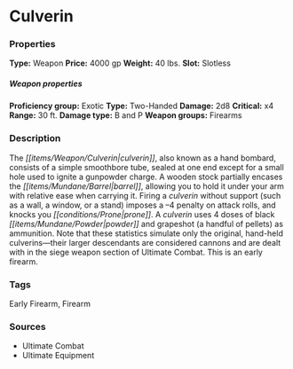 ﻿---
Title: "Culverin"
Type: "Weapon"
Price: "4000 gp"
Weight: "40 lbs."
Slot: "Slotless"
Proficiency group: "Exotic"
Weapon properties Type: "Two-Handed"
Damage: "2d8"
Critical: "x4"
Range: "30 ft."
Damage type: "B and P"
Weapon groups: "Firearms"
Description: |
  "The culverin, also known as a hand bombard, consists of a simple smoothbore tube, sealed at one end except for a small hole used to ignite a gunpowder charge. A wooden stock partially encases the barrel, allowing you to hold it under your arm with relative ease when carrying it. Firing a culverin without support (such as a wall, a window, or a stand) imposes a –4 penalty on attack rolls, and knocks you prone. A culverin uses 4 doses of black powder and grapeshot (a handful of pellets) as ammunition. Note that these statistics simulate only the original, hand-held culverins—their larger descendants are considered cannons and are dealt with in the siege weapon section of _Ultimate Combat_. This is an early firearm."
Sources: "['Ultimate Combat', 'Ultimate Equipment']"
---

# Culverin

### Properties

**Type:** Weapon **Price:** 4000 gp **Weight:** 40 lbs. **Slot:** Slotless

##### Weapon properties

**Proficiency group:** Exotic **Type:** Two-Handed **Damage:** 2d8 **Critical:** x4 **Range:** 30 ft. **Damage type:** B and P **Weapon groups:** Firearms

### Description

The _[[items/Weapon/Culverin|culverin]]_, also known as a hand bombard, consists of a simple smoothbore tube, sealed at one end except for a small hole used to ignite a gunpowder charge. A wooden stock partially encases the _[[items/Mundane/Barrel|barrel]]_, allowing you to hold it under your arm with relative ease when carrying it. Firing a _culverin_ without support (such as a wall, a window, or a stand) imposes a –4 penalty on attack rolls, and knocks you _[[conditions/Prone|prone]]_. A _culverin_ uses 4 doses of black _[[items/Mundane/Powder|powder]]_ and grapeshot (a handful of pellets) as ammunition. Note that these statistics simulate only the original, hand-held culverins—their larger descendants are considered cannons and are dealt with in the siege weapon section of Ultimate Combat. This is an early firearm.

### Tags

Early Firearm, Firearm

### Sources

* Ultimate Combat
* Ultimate Equipment